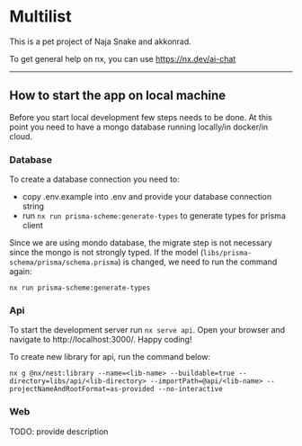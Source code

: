 # Multilist

This is a pet project of Naja Snake and akkonrad.

To get general help on nx, you can use https://nx.dev/ai-chat

---

## How to start the app on local machine
Before you start local development few steps needs to be done. At this point you need to have a mongo database running locally/in docker/in cloud. 

### Database

To create a database connection you need to:
- copy .env.example into .env and provide your database connection string
- run `nx run prisma-scheme:generate-types` to generate types for prisma client

Since we are using mondo database, the migrate step is not necessary since the mongo is not strongly typed. 
If the model (`libs/prisma-schema/prisma/schema.prisma`) is changed, we need to run the command again:

```
nx run prisma-scheme:generate-types
```

### Api
To start the development server run `nx serve api`. Open your browser and navigate to http://localhost:3000/. Happy coding!

To create new library for api, run the command below:

```
nx g @nx/nest:library --name=<lib-name> --buildable=true --directory=libs/api/<lib-directory> --importPath=@api/<lib-name> --projectNameAndRootFormat=as-provided --no-interactive
```

### Web
TODO: provide description
